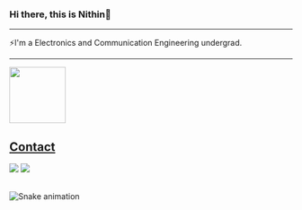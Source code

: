 ### Hi there, this is Nithin👋

<hr>

⚡I'm a Electronics and Communication Engineering undergrad.

<hr>

<div>
  <a href="https://github.com/nithinsoundar">
   <img align="center" height="100" src="https://github-readme-stats.vercel.app/api/top-langs/?username=nithinsoundar&layout=compact&langs_count=16&theme=dracula"/>
</div>
  
  ## Contact 
<div> 
  <a href="https://www.linkedin.com/in/nithin-soundar-2628a6199/" target="_blank"><img src="https://img.shields.io/badge/-LinkedIn-%230077B5?style=for-the-badge&logo=linkedin&logoColor=white" target="_blank"></a> 
  <a href = "mailto: nithinsoundar@gmail.com"><img src="https://img.shields.io/badge/-Gmail-%23333?style=for-the-badge&logo=gmail&logoColor=white" target="_blank"></a>
 </br>
</br>
 
  ![Snake animation](https://github.com/nithinsoundar/nithinsoundar/blob/output/github-contribution-grid-snake.svg)
 
</div>
<!--
**nithinsoundar/nithinsoundar** is a ✨ _special_ ✨ repository because its `README.md` (this file) appears on your GitHub profile.

Here are some ideas to get you started:

- 🔭 I’m currently working on ...
- 🌱 I’m currently learning ...
- 👯 I’m looking to collaborate on ...
- 🤔 I’m looking for help with ...
- 💬 Ask me about ...
- 📫 How to reach me: ...
- 😄 Pronouns: ...
- ⚡ Fun fact: ...
-->
